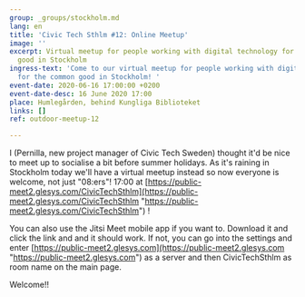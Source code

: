 ```yaml
---
group: _groups/stockholm.md
lang: en
title: 'Civic Tech Sthlm #12: Online Meetup'
image: ''
excerpt: Virtual meetup for people working with digital technology for the common
  good in Stockholm
ingress-text: 'Come to our virtual meetup for people working with digital technology
  for the common good in Stockholm! '
event-date: 2020-06-16 17:00:00 +0200
event-date-desc: 16 June 2020 17:00
place: Humlegården, behind Kungliga Biblioteket
links: []
ref: outdoor-meetup-12

---
```

I (Pernilla, new project manager of Civic Tech Sweden) thought it'd be nice to meet up to socialise a bit before summer holidays. As it's raining in Stockholm today we'll have a virtual meetup instead so now everyone is welcome, not just "08:ers"! 17:00 at [https://public-meet2.glesys.com/CivicTechSthlm](https://public-meet2.glesys.com/CivicTechSthlm "https://public-meet2.glesys.com/CivicTechSthlm") ! 

You can also use the Jitsi Meet mobile app if you want to. Download it and click the link and and it should work. If not, you can go into the settings and enter [https://public-meet2.glesys.com](https://public-meet2.glesys.com "https://public-meet2.glesys.com") as a server and then CivicTechSthlm as room name on the main page.

Welcome!!